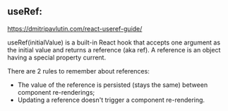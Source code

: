 ## useRef: 
https://dmitripavlutin.com/react-useref-guide/


useRef(initialValue) is a built-in React hook that accepts one argument as the initial value and returns a reference (aka ref). A reference is an object having a special property current.

There are 2 rules to remember about references:
- The value of the reference is persisted (stays the same) between component re-renderings;
- Updating a reference doesn't trigger a component re-rendering.